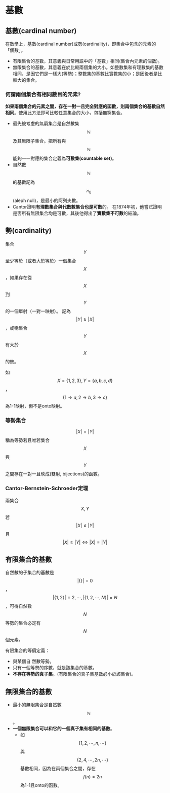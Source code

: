 # 基數

## 基數\(cardinal number\)

在數學上，基數\(cardinal number\)或勢\(cardinality\)，即集合中包含的元素的「個數」。

* 有限集合的基數，其意義與日常用語中的「基數」相同\(集合內元素的個數\)。
* 無限集合的基數，其意義在於比較兩個集的大小。如整數集和有理數集的基數相同，是因它們是一樣大\(等勢\)；整數集的基數比實數集的小；是因後者是比較大的集合。

### 何謂兩個集合有相同數目的元素?

**如果兩個集合的元素之間，存在一對一且完全對應的函數，則兩個集合的基數自然相同**。使用此方法即可比較任意集合的大小，包括無窮集合。

*  最先被考慮的無窮集合是自然數集$$\mathbb{N}$$及其無限子集合。把所有與$$\mathbb{N}$$能夠一一對應的集合定義為**可數集\(countable set\)**。
*  自然數$$\mathbb{N}$$的基數記為$$\aleph _{0}$$\(aleph null\)，是最小的阿列夫數。
* Cantor證明**有理數集合與代數數集合也是可數**的。  在1874年初，他嘗試證明是否所有無限集合均是可數，其後他得出了**實數集不可數**的結論。

## 勢\(cardinality\)

集合$$ Y$$至少等於（或者大於等於）一個集合$$X$$，如果存在從$$X$$到$$Y$$的一個單射（一對一映射）。記為$$ |Y| \geq |X|$$，或稱集合$$Y$$有大於$$X$$的勢。

如 $$X=\{1,2,3\}, Y=\{a,b,c,d\} $$，$$\{1\rightarrow a, 2 \rightarrow b, 3 \rightarrow c\}$$ 為1-1映射，但不是onto映射。

### 等勢集合

$$|X| = |Y| $$稱為等勢若且唯若集合$$X$$與$$Y$$之間存在一對一且映成\(雙射, bijections\)的函數。

###  Cantor-Bernstein-Schroeder定理

兩集合$$X, Y$$ 若 $$|X| \leq |Y|$$且 $$|X| \geq |Y| \Leftrightarrow |X| = |Y|$$

## 有限集合的基數

自然數的子集合的基數是$$ |\{\}|=0$$，$$|\{1,2\}|=2, \cdots, |\{1,2,\cdots, N\}|=N$$，可得自然數$$N$$ 等勢的集合必定有$$N$$個元素。

有限集合的等價定義：

* 與某個自  然數等勢。
* 只有一個等勢的序數，就是該集合的基數。
* **不存在等勢的真子集**。\(有限集合的真子集基數必小於該集合\)。

## 無限集合的基數

* 最小的無限集合是自然數$$\mathbb{N}$$。
* **一個無限集合可以和它的一個真子集有相同的基數**。
  * 如$$\{1,2,\cdots, n,\cdots\}$$    與 $$\{2,4,\cdots, 2n, \cdots\}$$基數相同，因為在兩個集合之間，存在$$f(n)=2n$$為1-1且onto的函數。





















